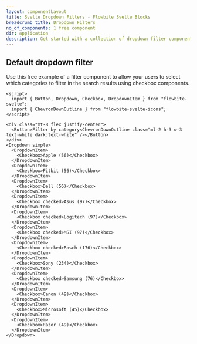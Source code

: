 ```yaml
---
layout: componentLayout
title: Svelte Dropdown Filters - Flowbite Svelte Blocks
breadcrumb_title: Dropdown Filters
no_of_components: 1 free component
dir: application
description: Get started with a collection of dropdown filter components to allow users to query through search results by filtering categories, date ranges, keywords, and more.
---
```


## Default dropdown filter

Use this free example of a filter component to allow your users to select which categories to filter in the search results using checkbox components.

```svelte example class="flex justify-center items-start h-[40rem]"
<script>
  import { Button, Dropdown, Checkbox, DropdownItem } from "flowbite-svelte";
  import { ChevronDownOutline } from "flowbite-svelte-icons";
</script>

<div class="mt-8 flex justify-center">
  <Button>Filter by category<ChevronDownOutline class="ml-2 h-3 w-3 text-white dark:text-white" /></Button>
</div>
<Dropdown simple>
  <DropdownItem>
    <Checkbox>Apple (56)</Checkbox>
  </DropdownItem>
  <DropdownItem>
    <Checkbox>Fitbit (56)</Checkbox>
  </DropdownItem>
  <DropdownItem>
    <Checkbox>Dell (56)</Checkbox>
  </DropdownItem>
  <DropdownItem>
    <Checkbox checked>Asus (97)</Checkbox>
  </DropdownItem>
  <DropdownItem>
    <Checkbox checked>Logitech (97)</Checkbox>
  </DropdownItem>
  <DropdownItem>
    <Checkbox checked>MSI (97)</Checkbox>
  </DropdownItem>
  <DropdownItem>
    <Checkbox checked>Bosch (176)</Checkbox>
  </DropdownItem>
  <DropdownItem>
    <Checkbox>Sony (234)</Checkbox>
  </DropdownItem>
  <DropdownItem>
    <Checkbox checked>Samsung (76)</Checkbox>
  </DropdownItem>
  <DropdownItem>
    <Checkbox>Canon (49)</Checkbox>
  </DropdownItem>
  <DropdownItem>
    <Checkbox>Microsoft (45)</Checkbox>
  </DropdownItem>
  <DropdownItem>
    <Checkbox>Razor (49)</Checkbox>
  </DropdownItem>
</Dropdown>
```
